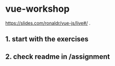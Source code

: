 # vue-workshop

https://slides.com/ronaldr/vue-js/live#/ . 

## 1. start with the exercises

## 2. check readme in /assignment
